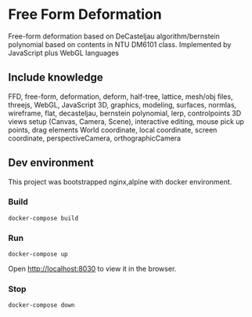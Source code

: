 # Free Form Deformation

Free-form deformation based on DeCasteljau algorithm/bernstein polynomial based on contents in NTU DM6101 class.
Implemented by JavaScript plus WebGL languages

## Include knowledge

FFD, free-form, deformation, deform, half-tree, lattice, mesh/obj files, threejs, WebGL, JavaScript
3D, graphics, modeling, surfaces, normlas, wireframe, flat, decasteljau, bernstein polynomial, lerp, controlpoints
3D views setup (Canvas, Camera, Scene), interactive editing, mouse pick up points, drag elements
World coordinate, local coordinate, screen coordinate, perspectiveCamera, orthographicCamera

## Dev environment

This project was bootstrapped nginx,alpine with docker environment.

### Build

    docker-compose build

### Run

    docker-compose up

Open [http://localhost:8030](http://localhost:8030) to view it in the browser.

### Stop

    docker-compose down
